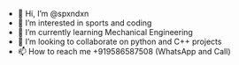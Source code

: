 - 👋 Hi, I’m @spxndxn
- 👀 I’m interested in sports and coding
- 🌱 I’m currently learning Mechanical Engineering
- 💞️ I’m looking to collaborate on python and C++ projects
- 📫 How to reach me +919586587508 (WhatsApp and Call)

<!---
spxndxn/spxndxn is a ✨ special ✨ repository because its `README.md` (this file) appears on your GitHub profile.
You can click the Preview link to take a look at your changes.
--->

